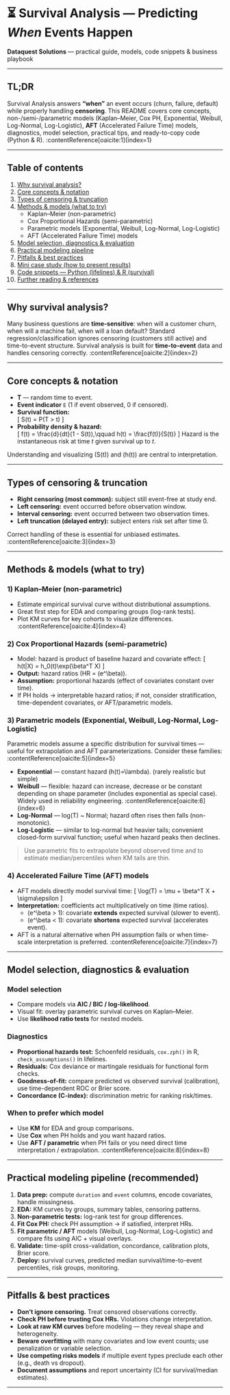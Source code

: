 # ⏳ Survival Analysis — Predicting *When* Events Happen  
**Dataquest Solutions** — practical guide, models, code snippets & business playbook

---

## TL;DR
Survival Analysis answers **“when”** an event occurs (churn, failure, default) while properly handling **censoring**. This README covers core concepts, non-/semi-/parametric models (Kaplan–Meier, Cox PH, Exponential, Weibull, Log-Normal, Log-Logistic), **AFT** (Accelerated Failure Time) models, diagnostics, model selection, practical tips, and ready-to-copy code (Python & R). :contentReference[oaicite:1]{index=1}

---

## Table of contents
1. [Why survival analysis?](#why-survival-analysis)  
2. [Core concepts & notation](#core-concepts--notation)  
3. [Types of censoring & truncation](#types-of-censoring--truncation)  
4. [Methods & models (what to try)](#methods--models-what-to-try)  
   - Kaplan–Meier (non-parametric)  
   - Cox Proportional Hazards (semi-parametric)  
   - Parametric models (Exponential, Weibull, Log-Normal, Log-Logistic)  
   - AFT (Accelerated Failure Time) models  
5. [Model selection, diagnostics & evaluation](#model-selection-diagnostics--evaluation)  
6. [Practical modeling pipeline](#practical-modeling-pipeline)  
7. [Pitfalls & best practices](#pitfalls--best-practices)  
8. [Mini case study (how to present results)](#mini-case-study-how-to-present-results)  
9. [Code snippets — Python (lifelines) & R (survival)](#code-snippets)  
10. [Further reading & references](#further-reading--references)  

---

## Why survival analysis?
Many business questions are **time-sensitive**: when will a customer churn, when will a machine fail, when will a loan default? Standard regression/classification ignores censoring (customers still active) and time-to-event structure. Survival analysis is built for **time-to-event** data and handles censoring correctly. :contentReference[oaicite:2]{index=2}

---

## Core concepts & notation
- **T** — random time to event.  
- **Event indicator** `E` (1 if event observed, 0 if censored).  
- **Survival function:**  
  \[
  S(t) = P(T > t)
  \]
- **Probability density & hazard:**  
  \[
  f(t) = \frac{d}{dt}(1 - S(t)),\qquad h(t) = \frac{f(t)}{S(t)}
  \]
  Hazard is the instantaneous risk at time *t* given survival up to *t*.

Understanding and visualizing \(S(t)\) and \(h(t)\) are central to interpretation.

---

## Types of censoring & truncation
- **Right censoring (most common):** subject still event-free at study end.  
- **Left censoring:** event occurred before observation window.  
- **Interval censoring:** event occurred between two observation times.  
- **Left truncation (delayed entry):** subject enters risk set after time 0.  

Correct handling of these is essential for unbiased estimates. :contentReference[oaicite:3]{index=3}

---

## Methods & models (what to try)

### 1) Kaplan–Meier (non-parametric)
- Estimate empirical survival curve without distributional assumptions.  
- Great first step for EDA and comparing groups (log-rank tests).  
- Plot KM curves for key cohorts to visualize differences. :contentReference[oaicite:4]{index=4}

### 2) Cox Proportional Hazards (semi-parametric)
- Model: hazard is product of baseline hazard and covariate effect:
  \[
  h(t|X) = h_0(t)\exp(\beta^T X)
  \]
- **Output:** hazard ratios (HR = \(e^\beta\)).  
- **Assumption:** proportional hazards (effect of covariates constant over time).  
- If PH holds → interpretable hazard ratios; if not, consider stratification, time-dependent covariates, or AFT/parametric models.

### 3) Parametric models (Exponential, Weibull, Log-Normal, Log-Logistic)  
Parametric models assume a specific distribution for survival times — useful for extrapolation and AFT parameterizations. Consider these families: :contentReference[oaicite:5]{index=5}

- **Exponential** — constant hazard \(h(t)=\lambda\). (rarely realistic but simple)  
- **Weibull** — flexible: hazard can increase, decrease or be constant depending on shape parameter (includes exponential as special case). Widely used in reliability engineering. :contentReference[oaicite:6]{index=6}  
- **Log-Normal** — log(T) ~ Normal; hazard often rises then falls (non-monotonic).  
- **Log-Logistic** — similar to log-normal but heavier tails; convenient closed-form survival function; useful when hazard peaks then declines.  
> Use parametric fits to extrapolate beyond observed time and to estimate median/percentiles when KM tails are thin.

### 4) Accelerated Failure Time (AFT) models
- AFT models directly model survival time:
  \[
  \log(T) = \mu + \beta^T X + \sigma\epsilon
  \]
- **Interpretation:** coefficients act multiplicatively on time (time ratios).  
  - \(e^\beta > 1\): covariate **extends** expected survival (slower to event).  
  - \(e^\beta < 1\): covariate **shortens** expected survival (accelerates event).  
- AFT is a natural alternative when PH assumption fails or when time-scale interpretation is preferred. :contentReference[oaicite:7]{index=7}

---

## Model selection, diagnostics & evaluation

### Model selection
- Compare models via **AIC / BIC / log-likelihood**.  
- Visual fit: overlay parametric survival curves on Kaplan–Meier.  
- Use **likelihood ratio tests** for nested models.

### Diagnostics
- **Proportional hazards test:** Schoenfeld residuals, `cox.zph()` in R, `check_assumptions()` in lifelines.  
- **Residuals:** Cox deviance or martingale residuals for functional form checks.  
- **Goodness-of-fit:** compare predicted vs observed survival (calibration), use time-dependent ROC or Brier score.  
- **Concordance (C-index):** discrimination metric for ranking risk/times.

### When to prefer which model
- Use **KM** for EDA and group comparisons.  
- Use **Cox** when PH holds and you want hazard ratios.  
- Use **AFT / parametric** when PH fails or you need direct time interpretation / extrapolation. :contentReference[oaicite:8]{index=8}

---

## Practical modeling pipeline (recommended)
1. **Data prep:** compute `duration` and `event` columns, encode covariates, handle missingness.  
2. **EDA:** KM curves by groups, summary tables, censoring patterns.  
3. **Non-parametric tests:** log-rank test for group differences.  
4. **Fit Cox PH:** check PH assumption → if satisfied, interpret HRs.  
5. **Fit parametric / AFT** models (Weibull, Log-Normal, Log-Logistic) and compare fits using AIC + visual overlays.  
6. **Validate:** time-split cross-validation, concordance, calibration plots, Brier score.  
7. **Deploy:** survival curves, predicted median survival/time-to-event percentiles, risk groups, monitoring.

---

## Pitfalls & best practices
- **Don’t ignore censoring.** Treat censored observations correctly.  
- **Check PH before trusting Cox HRs.** Violations change interpretation.  
- **Look at raw KM curves** before modeling — they reveal shape and heterogeneity.  
- **Beware overfitting** with many covariates and low event counts; use penalization or variable selection.  
- **Use competing risks models** if multiple event types preclude each other (e.g., death vs dropout).  
- **Document assumptions** and report uncertainty (CI for survival/median estimates).

---
